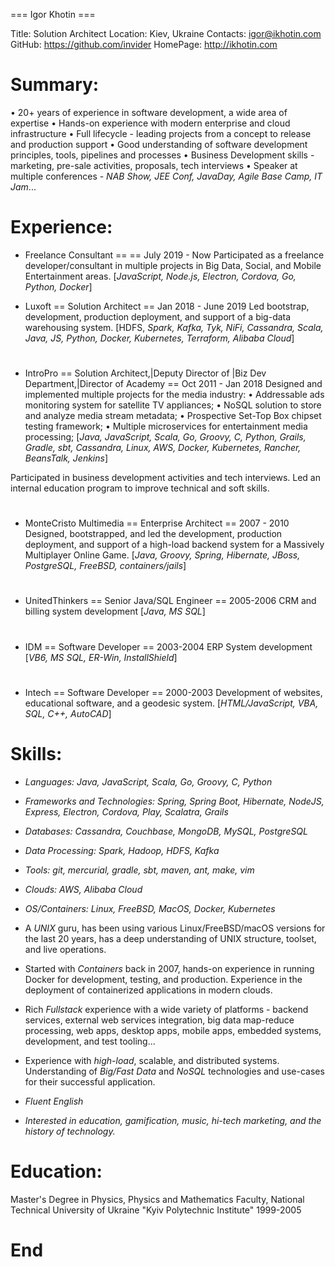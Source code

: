 === Igor Khotin === 

Title:    Solution Architect
Location: Kiev, Ukraine
Contacts: igor@ikhotin.com
GitHub:   https://github.com/invider
HomePage: http://ikhotin.com

# Summary:
• 20+ years of experience in software development, a wide area of expertise
• Hands-on experience with modern enterprise and cloud infrastructure
• Full lifecycle - leading projects from a concept to release and production support
• Good understanding of software development principles, tools, pipelines and processes
• Business Development skills - marketing, pre-sale activities, proposals, tech interviews
• Speaker at multiple conferences - _NAB Show, JEE Conf, JavaDay, Agile Base Camp, IT Jam_...
# Experience:
* Freelance Consultant == == July 2019 - Now
Participated as a freelance developer/consultant in multiple projects
in Big Data, Social, and Mobile Entertainment areas.
[_JavaScript, Node.js, Electron, Cordova, Go, Python, Docker_]

* Luxoft == Solution Architect == Jan 2018 - June 2019
Led bootstrap, development, production deployment, and support of a big-data warehousing system.
[HDFS, _Spark, Kafka, Tyk, NiFi, Cassandra, Scala, Java, JS, Python, Docker, Kubernetes, Terraform, Alibaba Cloud_]
# 
* IntroPro == Solution Architect,|Deputy Director of |Biz Dev Department,|Director of Academy == Oct 2011 - Jan 2018
Designed and implemented multiple projects for the media industry:
• Addressable ads monitoring system for satellite TV appliances;
• NoSQL solution to store and analyze media stream metadata;
• Prospective Set-Top Box chipset testing framework;
• Multiple microservices for entertainment media processing;
[_Java, JavaScript, Scala, Go, Groovy, C, Python, Grails, Gradle, sbt, Cassandra,
Linux, AWS, Docker, Kubernetes, Rancher, BeansTalk, Jenkins_]

Participated in business development activities and tech interviews.
Led an internal education program to improve technical and soft skills.
#
* MonteCristo Multimedia == Enterprise Architect == 2007 - 2010
Designed, bootstrapped, and led the development, production deployment, and support of a high-load backend system for a Massively Multiplayer Online Game.
[_Java, Groovy, Spring, Hibernate, JBoss, PostgreSQL, FreeBSD, containers/jails_]
#
* UnitedThinkers == Senior Java/SQL Engineer == 2005-2006 
CRM and billing system development
[_Java, MS SQL_]
#
* IDM == Software Developer == 2003-2004
ERP System development
[_VB6, MS SQL, ER-Win, InstallShield_]
#
* Intech == Software Developer == 2000-2003
Development of websites, educational software, and a geodesic system.
[_HTML/JavaScript, VBA, SQL, C++, AutoCAD_]
#
# Skills:
* *Languages:* _Java, JavaScript, Scala, Go, Groovy, C, Python_
* *Frameworks and Technologies:* _Spring, Spring Boot, Hibernate, NodeJS, Express, Electron, Cordova, Play, Scalatra, Grails_ 
* *Databases:* _Cassandra, Couchbase, MongoDB, MySQL, PostgreSQL_
* *Data Processing:* _Spark, Hadoop, HDFS, Kafka_
* *Tools:* _git, mercurial, gradle, sbt, maven, ant, make, vim_ 
* *Clouds:* _AWS, Alibaba Cloud_
* *OS/Containers:* _Linux, FreeBSD, MacOS, Docker, Kubernetes_

* A *UNIX* guru, has been using various Linux/FreeBSD/macOS versions for the last 20 years, has a deep understanding of UNIX structure, toolset, and live operations.

* Started with *Containers* back in 2007, hands-on experience in running Docker for development, testing, and production. Experience in the deployment of containerized applications in modern clouds.

* Rich *Fullstack* experience with a wide variety of platforms - backend services, external web services integration, big data map-reduce processing, web apps, desktop apps, mobile apps, embedded systems, development, and test tooling...

* Experience with *high-load*, scalable, and distributed systems. Understanding of *Big/Fast Data* and *NoSQL* technologies and use-cases for their successful application.

* _*Fluent English*_

* _Interested in education, gamification, music, hi-tech marketing, and the history of technology._

# Education:
Master's Degree in Physics, Physics and Mathematics Faculty,
National Technical University of Ukraine "Kyiv Polytechnic Institute"
1999-2005
# End
